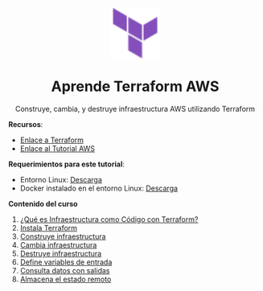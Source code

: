 <p align='center'><img src='https://raw.githubusercontent.com/maycloud-mx/ilustraciones/ee27844a4ec7810ee6eab8770fc6c1828fd7772c/logotipos/terraform-logo.svg' align='center' height='100'></p>

<h1 align='center'>Aprende Terraform AWS</h1>

<p align='center'>Construye, cambia, y destruye infraestructura AWS utilizando Terraform</p>

**Recursos**:

- [Enlace a Terraform](https://www.terraform.io/)
- [Enlace al Tutorial AWS](https://developer.hashicorp.com/terraform/tutorials/aws-get-started)

**Requerimientos para este tutorial**:

- Entorno Linux: [Descarga](https://gist.github.com/MauricioMC28/90fee9f004f46a7b392e534298abf892)
- Docker instalado en el entorno Linux: [Descarga](https://github.com/MauricioMC28/Tools-for-DevOps/tree/main/debian)

**Contenido del curso**

1. [¿Qué es Infraestructura como Código con Terraform?](https://github.com/MauricioMC28/terraform-get-started/wiki)
2. [Instala Terraform](1-install/)
3. [Construye infraestructura](2-build/)
4. [Cambia infraestructura](3-change/)
5. [Destruye infraestructura](4-destroy/)
6. [Define variables de entrada](5-variables/)
7. [Consulta datos con salidas](6-outputs/)
8. [Almacena el estado remoto](7-remote-state/)

